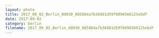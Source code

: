 ```yaml
---
layout: photo
title: 2017_09_02_Berlin_00030_805884a7b36881d59f8096566125ebdf
date: 2017-09-02
category: berlin
filename: 2017_09_02_Berlin_00030_805884a7b36881d59f8096566125ebdf
---
```

